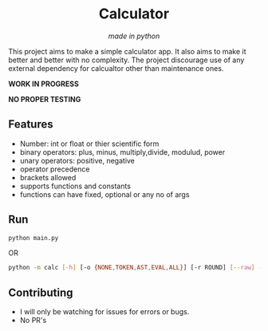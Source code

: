 <div align="center">
    <h1>Calculator</h1>
    <i>made in python</i>
</div>

This project aims to make a simple calculator app.
It also aims to make it better and better with no complexity.
The project discourage use of any external dependency for calcualtor other than maintenance ones.

**WORK IN PROGRESS**

**NO PROPER TESTING**

## Features
* Number: int or float or thier scientific form
* binary operators: plus, minus, multiply,divide, modulud, power
* unary operators: positive, negative
* operator precedence
* brackets allowed
* supports functions and constants
* functions can have fixed, optional or any no of args

## Run
```sh
python main.py
```
OR
```sh
python -m calc [-h] [-o {NONE,TOKEN,AST,EVAL,ALL}] [-r ROUND] [--raw] -e EXPR [EXPR ...]
```

## Contributing
* I will only be watching for issues for errors or bugs.
* No PR's
